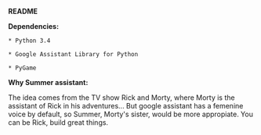 **README**

**Dependencies:**

	* Python 3.4

	* Google Assistant Library for Python

	* PyGame
	

**Why Summer assistant:**

The idea comes from the TV show Rick and Morty, where Morty is the assistant of Rick in his adventures... But google assistant has a femenine voice by default, so Summer, Morty's sister, would be more appropiate. You can be Rick, build great things.
